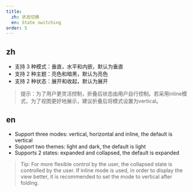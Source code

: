 ```yaml
---
title:
  zh: 状态切换
  en: State switching
order: 5
---
```


## zh

- 支持 3 种模式：垂直，水平和内嵌，默认为垂直
- 支持 2 种主题：亮色和暗黑，默认为亮色
- 支持 2 种状态：展开和收起，默认为展开

> 提示：为了用户更灵活控制，折叠后状态由用户自行控制。若采用inline模式，为了视图更好地展示，建议折叠后将模式设置为vertical。

## en

- Support three modes: vertical, horizontal and inline, the default is vertical
- Support two themes: light and dark, the default is light
- Supports 2 states: expanded and collapsed, the default is expanded

> Tip: For more flexible control by the user, the collapsed state is controlled by the user. If inline mode is used, in order to display the view better, it is recommended to set the mode to vertical after folding.
